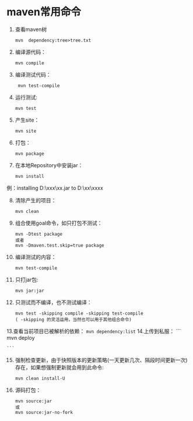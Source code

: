 # maven常用命令

1. 查看maven树
    ```
    mvn  dependency:tree>tree.txt   
    ```
2. 编译源代码：
    ```
    mvn compile
    ```
3. 编译测试代码：
    ```
     mvn test-compile
    ```
4. 运行测试:
    ```
    mvn test
    ```
5. 产生site：
    ```
    mvn site
    ``` 
6. 打包：
    ```
    mvn package
    ```
7. 在本地Repository中安装jar：
    ```
    mvn install
    ```
例：installing D:\xxx\xx.jar to D:\xx\xxxx

8. 清除产生的项目：
    ```
    mvn clean
    ```
9. 组合使用goal命令，如只打包不测试：
    ```
    mvn -Dtest package
    或者
    mvn -Dmaven.test.skip=true package
    ```
10. 编译测试的内容：
    ```
    mvn test-compile
    ```
11. 只打jar包:
    ```
    mvn jar:jar
    ``` 
12. 只测试而不编译，也不测试编译：
    ```
    mvn test -skipping compile -skipping test-compile
    ( -skipping 的灵活运用，当然也可以用于其他组合命令) 
    ```
13.查看当前项目已被解析的依赖：
    ```
    mvn dependency:list
    ```
14.上传到私服：
    ```
    mvn deploy
    
    ```
15. 强制检查更新，由于快照版本的更新策略(一天更新几次、隔段时间更新一次)存在，如果想强制更新就会用到此命令: 
    ```
    mvn clean install-U
    
    ```
16. 源码打包：
    ```
    mvn source:jar
    或
    mvn source:jar-no-fork
    ```
